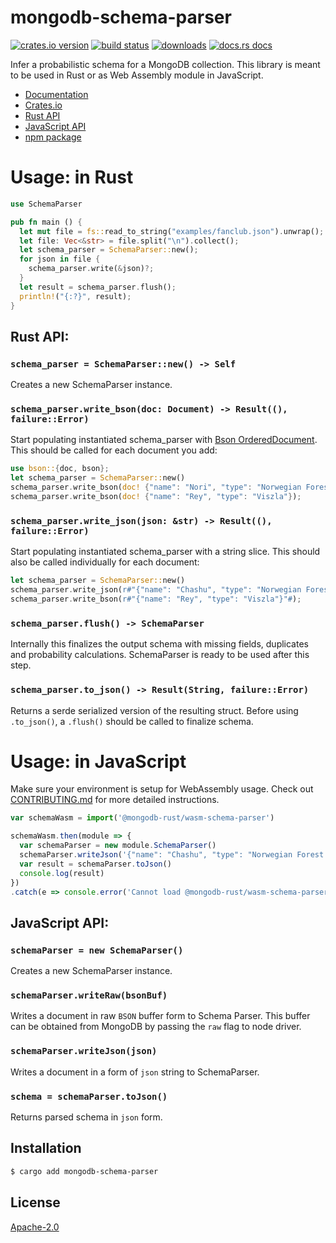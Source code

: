 # mongodb-schema-parser
[![crates.io version][1]][2] [![build status][3]][4]
[![downloads][5]][6] [![docs.rs docs][7]][8]

Infer a probabilistic schema for a MongoDB collection. This library is meant
to be used in Rust or as Web Assembly module in JavaScript.

- [Documentation][8]
- [Crates.io][2]
- [Rust API](https://github.com/mongodb-rust/mongodb-schema-parser#rust-api)
- [JavaScript API](https://github.com/mongodb-rust/mongodb-schema-parser#javascript-api)
- [npm package][9]

# Usage: in Rust
```rust
use SchemaParser

pub fn main () {
  let mut file = fs::read_to_string("examples/fanclub.json").unwrap();
  let file: Vec<&str> = file.split("\n").collect();
  let schema_parser = SchemaParser::new();
  for json in file {
    schema_parser.write(&json)?;
  }
  let result = schema_parser.flush();
  println!("{:?}", result);
}
```
## Rust API:
### `schema_parser = SchemaParser::new() -> Self`
Creates a new SchemaParser instance. 

### `schema_parser.write_bson(doc: Document) -> Result((), failure::Error)`
Start populating instantiated schema_parser with [Bson OrderedDocument](https://docs.rs/bson/0.13.0/bson/ordered/struct.OrderedDocument.html). This should be called for each document you add:
```rust
use bson::{doc, bson};
let schema_parser = SchemaParser::new()
schema_parser.write_bson(doc! {"name": "Nori", "type": "Norwegian Forest Cat"});
schema_parser.write_bson(doc! {"name": "Rey", "type": "Viszla"});
```

### `schema_parser.write_json(json: &str) -> Result((), failure::Error)`
Start populating instantiated schema_parser with a string slice. This should also be called individually for each document:

```rust
let schema_parser = SchemaParser::new()
schema_parser.write_json(r#"{"name": "Chashu", "type": "Norwegian Forest Cat"}"#);
schema_parser.write_bson(r#"{"name": "Rey", "type": "Viszla"}"#);
```

### `schema_parser.flush() -> SchemaParser`
Internally this finalizes the output schema with missing fields, duplicates
and probability calculations. SchemaParser is ready to be used after this
step.

### `schema_parser.to_json() -> Result(String, failure::Error)`
Returns a serde serialized version of the resulting struct. Before using
`.to_json()`, a `.flush()` should be called to finalize schema.


# Usage: in JavaScript 
Make sure your environment is setup for WebAssembly usage. Check out
[CONTRIBUTING.md](./CONTRIBUTING.md) for more detailed instructions.

```js
var schemaWasm = import('@mongodb-rust/wasm-schema-parser')

schemaWasm.then(module => {
  var schemaParser = new module.SchemaParser()
  schemaParser.writeJson('{"name": "Chashu", "type": "Norwegian Forest Cat"}')
  var result = schemaParser.toJson()
  console.log(result)
})
.catch(e => console.error('Cannot load @mongodb-rust/wasm-schema-parser', e))
```

## JavaScript API:

### `schemaParser = new SchemaParser()`
Creates a new SchemaParser instance.

### `schemaParser.writeRaw(bsonBuf)`
Writes a document in raw `BSON` buffer form to Schema Parser. This buffer can be obtained from MongoDB by passing the `raw` flag to node driver. 

### `schemaParser.writeJson(json)`
Writes a document in a form of `json` string to SchemaParser.

### `schema = schemaParser.toJson()`
Returns parsed schema in `json` form.

## Installation
```sh
$ cargo add mongodb-schema-parser 
```

## License
[Apache-2.0](./LICENSE)

[1]: https://img.shields.io/crates/v/mongodb-schema-parser.svg?style=flat-square
[2]: https://crates.io/crates/mongodb-schema-parser
[3]: https://img.shields.io/travis/mongodb-rust/mongodb-schema-parser.svg?style=flat-square
[4]: https://travis-ci.org/mongodb-rust/mongodb-schema-parser
[5]: https://img.shields.io/crates/d/mongodb-schema-parser.svg?style=flat-square
[6]: https://crates.io/crates/mongodb-schema-parser
[7]: https://img.shields.io/badge/docs-latest-blue.svg?style=flat-square
[8]: https://docs.rs/mongodb-schema-parser
[9]: https://npmjs.com/@mongodb-rust/wasm-schema-parser
